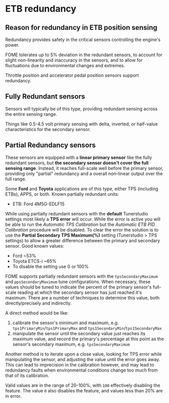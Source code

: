 # ETB redundancy

## Reason for redundancy in ETB position sensing

Redundancy provides safety in the critical sensors controlling the engine's power.

FOME tolerates up to 5% deviation in the redundant sensors, to account for slight non-linearity and inaccuracy in the sensors, and to allow for fluctuations due to environmental changes and extremes.

Throttle position and accelerator pedal position sensors support redundancy.

## Fully Redundant sensors

Sensors will typically be of this type, providing redundant sensing across the entire sensing range.

Things like 0.5-4.5 volt primary sensing with delta, inverted, or half-value characteristics for the secondary sensor.

## Partial Redundancy sensors

These sensors are equipped with a **linear primary sensor** like the fully redundant sensors, but **the secondary sensor doesn't cover the full sensing range**.  Instead, it reaches full-scale well before the primary sensor, providing only "partial" redundancy and a overall non-linear output over the full range.

Some **Ford** and **Toyota** applications are of this type, either TPS (including ETBs), APPS, or both. Known partially redundant units:

- ETB: Ford 4M5G-EDLF15

While using partially redundant sensors with the **default** Tunerstudio settings most likely a **TPS error** will occur. While the error is active you will be able to run the *Automatic TPS Calibration* but the *Automatic ETB PID Calibration* procedure will be disabled. To clear the error the solution is to use the **Partial Secondary TPS Maximum(%)** setting (Tunerstudio > TPS settings) to allow a greater difference between the primary and secondary sensor. Good known values:

- Ford ~53%
- Toyota ETCS-i ~65%
- To disable the setting use 0 or 100%

FOME supports partially redundant sensors with the `tpsSecondaryMaximum` and `ppsSecondaryMaximum` tune configurations.  When necessary, these values should be tuned to indicate the percent of the primary sensor's full-scale reading at which the secondary sensor has just reached it's maximum.  There are a number of techniques to determine this value, both directly/precisely and indirectly.

A direct method would be like:

1. calibrate the sensor's minimum and maximum, e.g. `tps1PrimaryMin`/`tps1PrimaryMax` and `tps1SecondaryMin`/`tps1SecondaryMax`
2. manipulate the sensor until the secondary value just reaches its maximum value, and record the primary's percentage at this point as the sensor's secondary maximum, e.g. `tpsSecondaryMaximum`

Another method is to iterate upon a close value, looking for TPS error while manipulating the sensor, and adjusting the value until the error goes away. This can lead to imprecision in the calibration however, and may lead to redundancy faults when environmental conditions change too much from that of its calibration.

Valid values are in the range of 20-100%, with `100` effectively disabling the feature. The value `0` also disables the feature, and values less than 20% are in error.
